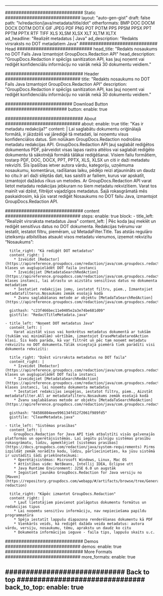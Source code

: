 
---
############################# Static ############################
layout: "auto-gen-gist" 
draft: false
path: "lv/redaction/java/metadata/title/dot"
otherformats: BMP DOC DOCM DOCX DOTM DOTX GIF JPEG PDF PNG POT POTM PPS PPSM PPSX PPT PPTM PPTX RTF TIFF XLS XLSM XLSX XLT XLTM XLTX  
ad_headline: "Realizēt metadatus | Java"
ad_description: "Redakts virsraksts no DOT metadatiem Java"
############################# Head ############################
head_title: "Redakts nosaukums no DOT Fails Java Izmantojot GroupDocs.Redaction API"
head_description: "GroupDocs.Redaction ir spēcīgs sanitization API, kas ļauj noņemt vai rediģēt konfidenciālu informāciju no vairāk nekā 30 dokumentu veidiem."

############################# Header ############################
title: "Redakts nosaukums no DOT Fails Java Izmantojot GroupDocs.Redaction API"
description: "GroupDocs.Redaction ir spēcīgs sanitization API, kas ļauj noņemt vai rediģēt konfidenciālu informāciju no vairāk nekā 30 dokumentu veidiem."

######################### Download Button #######################
button:
    enable: true

############################# About ############################
about:
    enable: true
    title: "Kas ir metadatu redakcija?"
    content: |
        Lai saglabātu dokumentu oriģinālajā formātā, ir jāizdzēš vai jārediģē tā metadati, lai noņemtu visus konfidenciālos datus. Šim nolūkam GroupDocs.Redaction nodrošina metadatu redakcijas API. GroupDocs.Redaction API ļauj saglabāt rediģētos dokumentus PDF, pārveidot visas lapas rastra attēlos vai saglabāt rediģēto dokumentu tā sākotnējā formātā tālākai rediģēšanai. Visiem failu formātiem, tostarp PDF, DOC, DOCX, PPT, PPTX, XLS, XLSX un citi ir daži metadatu rekvizīti. Šīs īpašības ietver autora vārdu, kategoriju, uzņēmuma nosaukumu, komentārus, radīšanas laiku, pēdējo reizi atjaunināts un daudz ko citu.Ir arī daži slēptās dati, kas saistīti ar failiem, kurus var apskatīt, izmantojot dažādus rīkus un metodes. Ar GroupDocs.Redaction API varat lietot metadatu redakcijas jebkuram no šiem metadatu rekvizītiem. Varat tos mainīt vai dzēst, filtrējot vajadzīgos metadatus. Šajā rokasgrāmatā mēs paskaidrosim, kā jūs varat rediģēt Nosaukums no DOT failu Java, izmantojot GroupDocs.Redaction API.

############################# content ############################
steps:
    enable: true
    block:
    - title_left: "Realizēt virsraksta metadatus Java"
      content_left: |
        Pēc koda ļauj meklēt un rediģēt sensitīvus datus no DOT dokumenta. Redakcijas tvērumu var iestatīt, iestatot filtru, piemēram, uz MetadaFilter.Title. Tas atstās regulāro izteiksmju atbilstības atsaukt visos metadatu vienumos, izņemot rekvizītu “Nosaukums”: 

      title_right: "Kā rediģēt DOT metadatus"
      content_right: |
        * Izveidot [Redactor](https://apireference.groupdocs.com/redaction/java/com.groupdocs.redaction/Redactor) klases un augšupielādēt DOT faila instanci
        * Izveidojiet [MetadataSearchRedAction](https://apireference.groupdocs.com/redaction/java/com.groupdocs.redaction.redactions/MetadataSearchRedaction) klases instanci, lai atrastu un aizstātu sensitīvus datus no dokumenta metadatiem
        * Iestatiet redakcijas jomu, iestatot filtru, piem., Izmantojiet metadatafilterus.Nosaukums zemāk esošajā kodā
        * Zvanu saglabāšanas metode ar objektu [MetadaTaSearchRedAction](https://apireference.groupdocs.com/redaction/java/com.groupdocs.redaction.redactions/MetadataSearchRedaction) 

      gisthash: "c23f466bec11e0405e2a3e74be681d09"
      gistfile: "RedactTitleMetadata.java"
      
    - title_left: "Noņemt DOT metadatus Java"
      content_left: |
        Varat aizstāt visus vai konkrētus metadatus dokumentā ar tukšām (tukšām vai minimālām) vērtībām, izmantojot EraseMetaDataredAction klasi. Šis kods parāda, kā var filtrēt un pēc tam noņemt metadatu rekvizītu no DOT dokumenta.Tālāk sniegtajā piemērā tiek parādīti visi dokumenta rekvizīti: 
        
      title_right: "Dzēst virsraksta metadatus no DOT faila"
      content_right: |
        * Izveidot [Redactor](https://apireference.groupdocs.com/redaction/java/com.groupdocs.redaction/Redactor) klases un augšupielādēt DOT faila instanci
        * Izveidojiet [MetadataSearchRedAction](https://apireference.groupdocs.com/redaction/java/com.groupdocs.redaction.redactions/MetadataSearchRedaction) klases instanci, lai noņemtu dokumenta metadatus
        * Iestatiet redakcijas iespējas, iestatot filtru, piem., Aizstāt metadatafilter.All ar metadatafilteru.Nosaukums zemāk esošajā kodā
        * Zvanu saglabāšanas metode ar objektu [MetadaTaSearchRedAction](https://apireference.groupdocs.com/redaction/java/com.groupdocs.redaction.redactions/MetadataSearchRedaction) 
        
      gisthash: "84586804eee996134fd12f2061f989fd5"
      gistfile: "CleanMetadata.java"

    - title_left: "Sistēmas prasības"
      content_left: |
        GroupDocs.Redaction for Java API tiek atbalstīti visās galvenajās platformās un operētājsistēmās. Lai iegūtu pilnīgu sistēmas prasību rokasgrāmatu, lūdzu, apmeklējiet [sistēmas prasības](https://docs.groupdocs.com/redaction/java/system-requirements) Pirms izpildāt zemāk norādīto kodu, lūdzu, pārliecinieties, ka jūsu sistēmā ir uzstādīti šādi priekšnoteikumi:
        * Operētājsistēmas: Microsoft Windows, Linux, Mac OS
        * Attīstības vide: NetBeans, Intellij IDEA, Eclipse utt
        * Java Runtime Environment: J2SE 6.0 un augstāk
        * Iegūstiet jaunāko GroupDocs.Redaction for Java versiju no [Maven](https://repository.groupdocs.com/webapp/#/artifacts/browse/tree/General/repo/com/groupdocs/groupdocs-redaction)
        
      title_right: "Kāpēc izmantot GroupDocs.Redaction"
      content_right: |
        * Ļaut lietotājiem pievienot pielāgotus dokumentu formātus un redakcijas tipus
        * Lai noņemtu sensitīvu informāciju, nav nepieciešama papildu programmatūra
        * Spēja iestatīt lappušu diapazona renderēšanas dokumentu kā PDF
        * Vienkāršs veids, kā rediģēt dažāda veida metadatus: autora vārdu, versiju, nosaukumu, tēmu, aprakstu un daudz ko citu
        * Dokumenta informācijas ieguve - faila tips, lappušu skaits u.c.
        

############################# Demos ############################
demos:
    enable: true
############################# More Formats ############################
more_formats:
    enable: true

############################# Back to top ###############################
back_to_top:
    enable: true
---